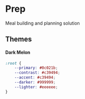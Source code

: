 # Prep

Meal building and planning solution

## Themes

#### Dark Melon

```css
:root {
	--primary: #0c021b;
	--contrast: #c39494;
	--accent: #c39494;
	--darker: #999999;
	--lighter: #eeeeee;
}
```
